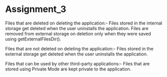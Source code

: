 # Assignment_3

Files that are deleted on deleting the application:-
Files stored in the internal storage get deleted when the user uninstalls the application.
Files are removed from external storage on deletion only when they were saved using getExternalFilesDir().

Files that are not deleted on deleting the application:-
Files stored in the external storage get deleted when the user uninstalls the application.

Files that can be used by other third-party applications:-
Files that are stored using Private Mode are kept private to the application.

